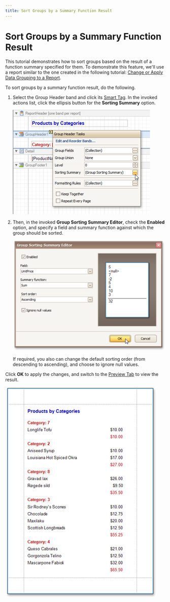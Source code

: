 ```yaml
---
title: Sort Groups by a Summary Function Result
---
```

# Sort Groups by a Summary Function Result
This tutorial demonstrates how to sort groups based on the result of a function summary specified for them. To demonstrate this feature, we'll use a report similar to the one created in the following tutorial: [Change or Apply Data Grouping to a Report](../../report-editing-basics/change-or-apply-data-grouping-to-a-report.md).

To sort groups by a summary function result, do the following.
1. Select the Group Header band and click its [Smart Tag](../../report-designer-reference/report-designer-ui/smart-tag.md). In the invoked actions list, click the ellipsis button for the **Sorting Summary** option.
	
	![RD_HowTo_GroupBySummary_0.png](../../../../../images/img13271.png)
2. Then, in the invoked **Group Sorting Summary Editor**, check the **Enabled** option, and specify a field and summary function against which the group should be sorted.
	
	![RD_HowTo_GroupBySummary_1](../../../../../images/img13272.png)
	
	If required, you also can change the default sorting order (from descending to ascending), and choose to ignore null values.

Click **OK** to apply the changes, and switch to the [Preview Tab](../../report-designer-reference/report-designer-ui/preview-tab.md) to view the result.

![RD_HowTo_GroupBySummary_2](../../../../../images/img13273.png)